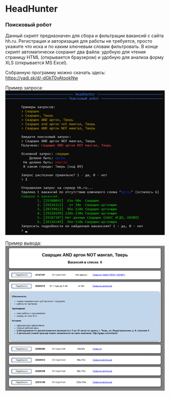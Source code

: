 # HeadHunter
### Поисковый робот

Данный скрипт предназначен для сбора и фильтрации вакансий с сайта hh.ru.
Регистрация и авторизация для работы не требуется, просто укажите что иска
и по каким ключевым словам фильтровать. В конце скрипт автоматически сохранит
два файла: удобную для чтения страницу HTML (открывается браузером) и удобную
для анализа форму XLS (открывается MS Excel).

Собранную программу можно скачать здесь:<br>
    https://yadi.sk/d/-dGkT0vAtookNw

Пример запроса:
<br>
![alt text](https://github.com/IgorZyktin/HeadHunter/blob/master/preview_1.png "")

Пример вывода: 
<br>
![alt text](https://github.com/IgorZyktin/HeadHunter/blob/master/preview_2.png "")